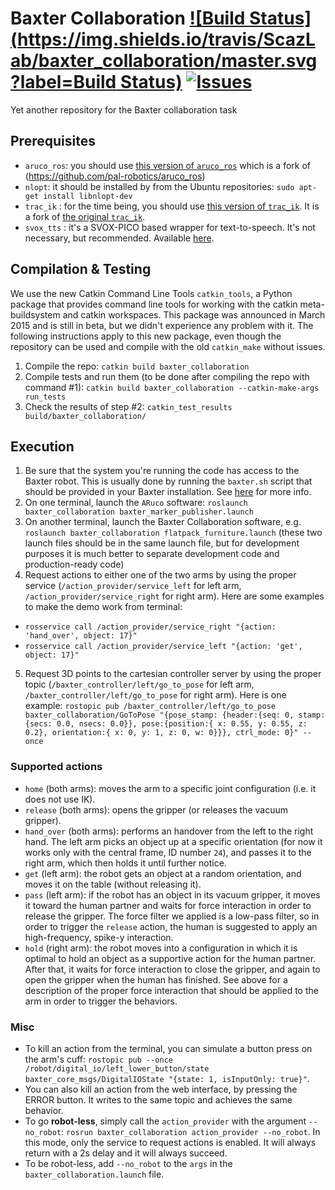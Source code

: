 # Baxter Collaboration [![Build Status](https://img.shields.io/travis/ScazLab/baxter_collaboration/master.svg?label=Build Status)](https://travis-ci.org/ScazLab/baxter_collaboration) [![Issues](https://img.shields.io/github/issues/ScazLab/baxter_collaboration.svg?label=Issues)](https://github.com/ScazLab/baxter_collaboration/issues)


Yet another repository for the Baxter collaboration task

## Prerequisites

 * `aruco_ros`: you should use [this version of `aruco_ros`](https://github.com/ScazLab/aruco_ros) which is a fork of (https://github.com/pal-robotics/aruco_ros)
 * `nlopt`: it should be installed by from the Ubuntu repositories: `sudo apt-get install libnlopt-dev `
 * `trac_ik` : for the time being, you should use [this version of `trac_ik`](https://bitbucket.org/alecive/trac_ik). It is a fork of [the original `trac_ik`](https://bitbucket.org/traclabs/trac_ik).
 * `svox_tts` : it's a SVOX-PICO based wrapper for text-to-speech. It's not necessary, but recommended. Available [here](https://github.com/ScazLab/svox_tts).

## Compilation & Testing

We use the new Catkin Command Line Tools `catkin_tools`, a Python package that provides command line tools for working with the catkin meta-buildsystem and catkin workspaces. This package was announced in March 2015 and is still in beta, but we didn't experience any problem with it. The following instructions apply to this new package, even though the repository can be used and compile with the old `catkin_make` without issues.

 1. Compile the repo: `catkin build baxter_collaboration`
 2. Compile tests and run them (to be done after compiling the repo with command #1): `catkin build baxter_collaboration --catkin-make-args run_tests`
 3. Check the results of step #2: `catkin_test_results build/baxter_collaboration/`

## Execution

 1. Be sure that the system you're running the code has access to the Baxter robot. This is usually done by running the `baxter.sh` script that should be provided in your Baxter installation. See [here](http://sdk.rethinkrobotics.com/wiki/Hello_Baxter#Source_ROS_Environment_Setup_Script) for more info.
 2. On one terminal, launch the `ARuco` software: `roslaunch baxter_collaboration baxter_marker_publisher.launch`
 3. On another terminal, launch the Baxter Collaboration software, e.g. `roslaunch baxter_collaboration flatpack_furniture.launch` (these two launch files should be in the same launch file, but for development purposes it is much better to separate development code and production-ready code)
 4. Request actions to either one of the two arms by using the proper service (`/action_provider/service_left` for left arm, `/action_provider/service_right` for right arm). Here are some examples to make the demo work from terminal:
  * `rosservice call /action_provider/service_right "{action: 'hand_over', object: 17}"`
  * `rosservice call /action_provider/service_left "{action: 'get', object: 17}"`
 5. Request 3D points to the cartesian controller server by using the proper topic (`/baxter_controller/left/go_to_pose` for left arm, `/baxter_controller/left/go_to_pose` for right arm). Here is one example: `rostopic pub /baxter_controller/left/go_to_pose baxter_collaboration/GoToPose "{pose_stamp: {header:{seq: 0, stamp: {secs: 0.0, nsecs: 0.0}}, pose:{position:{ x: 0.55, y: 0.55, z: 0.2}, orientation:{ x: 0, y: 1, z: 0, w: 0}}}, ctrl_mode: 0}" --once`

### Supported actions

 * `home` (both arms): moves the arm to a specific joint configuration (i.e. it does not use IK).
 * `release` (both arms): opens the gripper (or releases the vacuum gripper).
 * `hand_over` (both arms): performs an handover from the left to the right hand. The left arm picks an object up at a specific orientation (for now it works only with the central frame, ID number `24`), and passes it to the right arm, which then holds it until further notice.
 * `get` (left arm): the robot gets an object at a random orientation, and moves it on the table (without releasing it).
 * `pass` (left arm): if the robot has an object in its vacuum gripper, it moves it toward the human partner and waits for force interaction in order to release the gripper. The force filter we applied is a low-pass filter, so in order to trigger the `release` action, the human is suggested to apply an high-frequency, spike-y interaction.
 * `hold` (right arm): the robot moves into a configuration in which it is optimal to hold an object as a supportive action for the human partner. After that, it waits for force interaction to close the gripper, and again to open the gripper when the human has finished. See above for a description of the proper force interaction that should be applied to the arm in order to trigger the behaviors.

### Misc

 * To kill an action from the terminal, you can simulate a button press on the arm's cuff: `rostopic pub --once /robot/digital_io/left_lower_button/state baxter_core_msgs/DigitalIOState "{state: 1, isInputOnly: true}"`.
 * You can also kill an action from the web interface, by pressing the ERROR button. It writes to the same topic and achieves the same behavior.
 * To go **robot-less**, simply call the `action_provider` with the argument `--no_robot`: `rosrun baxter_collaboration action_provider --no_robot`. In this mode, only the service to request actions is enabled. It will always return with a 2s delay and it will always succeed.
 * To be robot-less, add `--no_robot` to the `args` in the `baxter_collaboration.launch` file.
